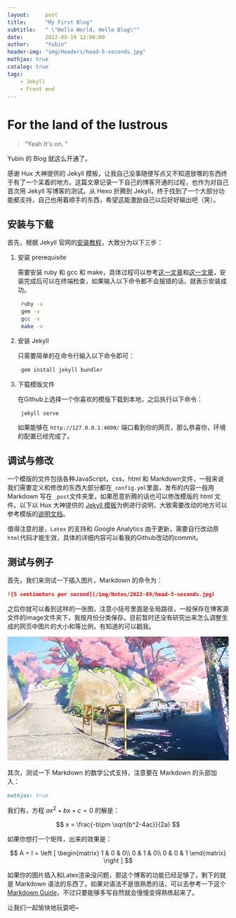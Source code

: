 ```yaml
---
layout:     post
title:      "My First Blog"
subtitle:   " \"Hello World, Hello Blog\""
date:       2022-09-19 12:00:00
author:     "Yubin"
header-img: "img/Headers/head-5-seconds.jpg"
mathjax: true
catalog: true
tags:
    - Jekyll
    - Front end
---
```


# For the land of the lustrous

> “Yeah It's on. ”

Yubin 的 Blog 就这么开通了。

感谢 Hux 大神提供的 Jekyll 模板，让我自己没事随便写点又不知道放哪的东西终于有了一个呆着的地方。这篇文章记录一下自己的博客开通的过程，也作为对自己首次用 Jekyll 写博客的测试。从 Hexo 折腾到 Jekyll，终于找到了一个大部分功能都支持，自己也用着顺手的东西，希望这能激励自己以后好好输出吧（笑）。

## 安装与下载

首先，根据 Jekyll 官网的[安装教程](https://jekyllrb.com/docs/)，大致分为以下三步：

1. 安装 prerequisite
   
   需要安装 ruby 和 gcc 和 make，具体过程可以参考[这一文章](https://blog.csdn.net/cheng__lu/article/details/88963229)和[这一文章](https://zhuanlan.zhihu.com/p/47935258)，安装完成后可以在终端检查，如果输入以下命令都不会报错的话，就表示安装成功。
   ```bash
    ruby -v
    gem -v
    gcc -v
    make -v
   ```

2. 安装 Jekyll
   
   只需要简单的在命令行输入以下命令即可：
   ```bash
    gem install jekyll bundler
   ```

3. 下载模版文件
   
   在Github上选择一个你喜欢的模版下载到本地，之后执行以下命令：

   ```bash
    jekyll serve
   ```
   如果能够在 `http://127.0.0.1:4000/` 端口看到你的网页，那么恭喜你，环境的配置已经完成了。

## 调试与修改

一个模版的文件包括各种JavaScript，css，html 和 Markdown文件，一般来说我们需要定义和修改的东西大部分都在`_config.yml`里面，发布的内容一般用 Markdown 写在 `_post`文件夹里，如果愿意折腾的话也可以修改模版的 html 文件。以下以 Hux 大神提供的 [Jekyll 模板](https://github.com/Huxpro/huxpro.github.io)为例进行说明，大致需要改动的地方可以参考模版的[说明文档](https://github.com/Huxpro/huxpro.github.io/blob/master/_doc/README.zh.md)。

值得注意的是，`Latex` 的支持和 Google Analytics 由于更新，需要自行改动原 `html`代码才能生效，具体的详细内容可以看我的Github改动的commit。

## 测试与例子

首先，我们来测试一下插入图片，Markdown 的命令为：

```markdown
![5 centimeters per second](/img/Notes/2022-09/head-5-seconds.jpg)
```

之后你就可以看到这样的一张图，注意小括号里面是全局路径，一般保存在博客源文件的image文件夹下，我按月份分类保存。目前暂时还没有研究出来怎么调整生成的网页中图片的大小和等比例，有知道的可以戳我。

![Violet](/img/Notes/2022-09/head-5-seconds.jpg)

其次，测试一下 Markdown 的数学公式支持，注意要在 Markdown 的头部加入：

```markdown
mathjax: true
```

我们有，方程 $ax^2 + bx+c=0$ 的解是：

$$
x = \frac{-b\pm \sqrt{b^2-4ac}}{2a}
$$

如果你想打一个矩阵，出来的效果是：

$$
A = I = \left [ \begin{matrix}
    1 & 0 & 0\\
    0 & 1 & 0\\
    0 & 0 & 1
\end{matrix} \right ]
$$

如果你的图片插入和Latex渲染没问题，那这个博客的功能已经足够了，剩下的就是 Markdown 语法的东西了。如果对语法不是很熟悉的话，可以去参考一下这个 [Markdown Guide](https://www.markdownguide.org/basic-syntax/)，不过只要能够多写自然就会慢慢变得熟练起来了。

让我们一起愉快地玩耍吧~
